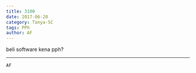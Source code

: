 ```yaml
---
title: 3100
date: 2017-06-20
category: Tanya-SC
tags: PPh
author: AF
---
```


beli software kena pph?

---



`AF`
